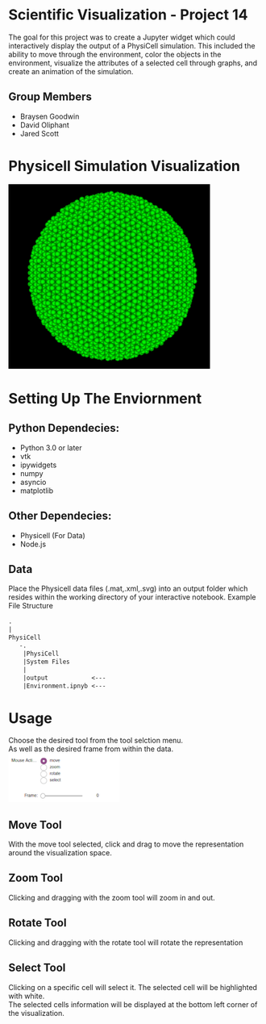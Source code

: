 # Scientific Visualization - Project 14
The goal for this project was to create a Jupyter widget which could interactively display the output of a  PhysiCell simulation.  This included the ability to move through the environment, color the objects in the environment, visualize the attributes of a selected cell through graphs, and create an animation of the simulation.
## Group Members
  * Braysen Goodwin
  * David Oliphant
  * Jared Scott
  
# Physicell Simulation Visualization
![Example Vizualization](/Images/viz.png "")

# Setting Up The Enviornment

## Python Dependecies:
  * Python 3.0 or later
  * vtk
  * ipywidgets
  * numpy
  * asyncio
  * matplotlib 
## Other  Dependecies:
  * Physicell (For Data) 
  * Node.js

## Data
Place the Physicell data files (.mat,.xml,.svg) into an output folder which resides within the working directory of your interactive notebook.
Example File Structure

    .
    |
    PhysiCell
       -.
        |PhysiCell
        |System Files
        |
        |output            <---
        |Environment.ipnyb <---
    
# Usage
Choose the desired tool from the tool selction menu.<br>
As well as the desired frame from within the data.<br>
![Tools](/Images/tools.PNG "")

## Move Tool
With the move tool selected, click and drag to move the representation around the visualization space. 

## Zoom Tool 
Clicking and dragging with the zoom tool will zoom in and out.

## Rotate Tool 
Clicking and dragging with the rotate tool will rotate the representation 

## Select Tool 
Clicking on a specific cell will select it. The selected cell will be highlighted with white.<br>
The selected cells information will be displayed at the bottom left corner of the visualization. 
